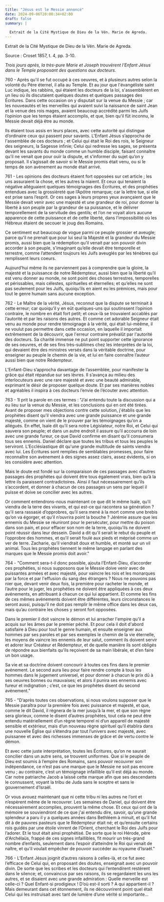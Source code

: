 ```yaml
---
title: "Jésus est le Messie annoncé"
date: 2024-09-06T20:00:34+02:00
draft: false
summary: |
  
  Extrait de la Cité Mystique de Dieu de la Vén. Marie de Agreda.
---
```


Extrait de la Cité Mystique de Dieu de la Vén. Marie de Agreda.

Source : Croset 1857, t. 4, pp. 3-10.

*Trois jours après, la très-pure Marie et Joseph trouvèrent l’Enfant Jésus dans le Temple proposant des questions aux docteurs.*

760 - Après qu'il se fut occupé à ces oeuvres, et à plusieurs autres selon la volonté du Père éternel, il alla au Temple. Et au jour que l'évangéliste saint Luc indique, les rabbins, qui étaient les docteurs de la loi, s'assemblèrent en un lieu où ils discutaient quelques doutes et quelques passages des Écritures. Dans cette occasion on y disputait sur la venue du Messie ; car les nouveautés et les merveilles qui avaient suivi la naissance de saint Jean et la venue des rois mages, avaient beaucoup accrédité parmi les Juifs l’opinion que les temps étaient accomplis, et que, bien qu'il fût inconnu, le Messie devait déjà être au monde. 

Ils étaient tous assis en leurs places, avec cette autorité qui distingue d’ordinaire ceux qui passent pour savants. L'Enfant Jésus s’approcha de l'assemblée de ces docteurs ; et Celui qui était le Roi des rois, le Seigneur des seigneurs, la Sagesse infinie; Celui qui redresse les sages, se présenta devant les savants du monde comme un humble disciple, faisant connaître qu’il ne venait que pour ouïr la dispute, et s'informer du sujet qu’on y proposait. Il s’agissait de savoir si le Messie promis était venu, ou si le temps de son avénement au monde était arrivé. 

761 - Les opinions des docteurs étaient fort opposées sur cet article ; les uns assuraient la chose, et les autres la niaient. Et ceux qui tenaient la négative alléguaient quelques témoignages des Écritures, et des prophéties entendues avec la grossièreté que l’Apôtre remarque; car la lettre tue, si elle est prise sans l’esprit. Or ces sages à leurs propres yeux avançaient que le Messie devait venir avec une majesté et une grandeur de roi, pour donner la liberté à son peuple par la grandeur de sa puissance, et le délivrer temporellement de la servitude des gentils; et l’on ne voyait alors aucune apparence de cette puissance et de cette liberté, dans l'impossibilité où les Hébreux étaient de secouer le joug des Romains. 

Ce sentiment eut beaucoup de vogue parmi ce peuple grossier et aveugle; parce qu’il ne prenait que pour lui seul la Majesté et la grandeur du Messie promis, aussi bien que la rédemption qu’il venait par son pouvoir divin accorder à son peuple, s'imaginant qu’elle devait être temporelle et terrestre, comme l’attendent toujours les Juifs aveuglés par les ténèbres qui remplissent leurs coeurs. 

Aujourd’hui même ils ne parviennent pas à comprendre que la gloire, la majesté et la puissance de notre Rédempteur, aussi bien que la liberté qu’il est venu donner au monde, ne sont point des choses terrestres, temporelles et périssables, mais célestes, spirituelles et éternelles; et qu’elles ne sont pas seulement pour les Juifs, quoiqu’ils en aient eu les prémices, mais pour tout le genre humain sans aucune exception.

762 - Le Maître de la vérité, Jésus, reconnut que la dispute se terminait à cette erreur; car quoiqu’il y en eût quelques-uns qui soutinssent l’opinion contraire, le nombre en était fort petit; et ceux-là se trouvaient accablés par l’autorité et par les raisons des autres. Et comme cet adorable Seigneur était venu au monde pour rendre témoignage à la vérité, qui était lui-mèême, il ne voulut pas permettre dans cette occasion, en laquelle il importait extrêmement de la découvrir, que l'erreur contraire prévalût par l'autorité des docteurs. Sa charité immense ne put point supporter cette ignorance de ses oeuvres, et de ses fins très-sublimes chez les interprètes de la loi, qui devaient être des ministres versés dans la véritable doctrine, pour enseigner au peuple le chemin de la vie, et lui en faire connaître l’auteur aussi bien que notre Rédempteur. 

L’Enfant-Dieu s’approcha davantage de l’assemblée, pour manifester la grâce qui était répandue sur ses lèvres. II s’avança au milieu des interlocuteurs avec une rare majesté et avec une beauté admirable, exprimant le désir de proposer quelque doute. Et par ses manières nobles et agréables il inspira à ces docteurs l’envie de l’écouter avec attention.

763 - 1l prit la parole en ces termes : "J’ai entendu toute la discussion qui a eu lieu sur la venue du Messie, et les conclusions qui en ont été tirées. Avant de proposer mes objections contre cette solution, j'établis que les prophètes disent qu’il viendra avec une grande puissance et une grande majesté, comme on vient de le prouver par les témoignages qu’on a allégués. En effet, Isaïe dit qu’il sera notre Législateur, notre Roi, et Celui qui sauvera son peuple; et dans un autre endroit il assure qu’il accourra de loin avec une grande fureur, ce que David confirme en disant qu’il consumera tous ses ennemis. Daniel déclare que toutes les tribus et tous les peuples le serviront. L’Ecclésiastique dit qu'une grande multitude de saints viendra avec lui. Les Écritures sont remplies de semblables promesses, pour faire reconnaître son avénement à des signes assez clairs, assez évidents, si on les considère avec attention. 

Mais le doute est fondé sur la comparaison de ces passages avec d’autres passages des prophètes qui doivent être tous également vrais, bien qu’à la lettre ils paraissent contradictoires. Ainsi il faut nécessairement qu’ils s’accordent, et donner à chacun de ces passages un sens par lequel il puisse et doive se concilier avec les autres. 

Or comment entendrons-nous maintenant ce que dit le même Isaïe, qu’il viendra de la terre des vivants, et qui est-ce qui racontera sa génération ? qu’il sera rassasié d’opprobres, qu’il sera mené à la mort comme une brebis qu’on va égorger, et qu’il n’ouvrira point la bouche ? Jérémie assure que les ennemis du Messie se réuniront pour le persécuter, pour mettre du poison dans son pain, et pour effacer son nom de la terre, quoiqu’ils ne doivent point réussir dans leur dessein. David a dit qu’il serait le rebut du peuple et l’opprobre des hommes, et qu’il serait foulé aux pieds et méprisé comme un ver de terre. Zacharie, qu’il viendrait doux et humble, et monté sur un vil animal. Tous les prophètes tiennent le même langage en parlant des marques que le Messie promis doit avoir."

764 - "Comment sera-t-il donc possible, ajouta l’Enfant-Dieu, d’accorder ces prophéties, si nous supposons que le Messie doive venir avec de puissantes armées et avec majesté, pour vaincre les rois et les monarques par la force et par l'effusion du sang des étrangers ? Nous ne pouvons pas nier que, devant venir deux fois, la première pour racheter le monde, et l’autre pour le juger, les prophéties ne doivent être appliquées à ces deux avénements, en attribuant à chacun ce qui lui appartient. Et comme les fins de ces mêmes avénements doivent être différentes, leurs circonstances le seront aussi, puisqu’il ne doit pas remplir le même office dans les deux cas, mais qu’au contraire les choses y seront fort opposées. 

Dans le premier il doit vaincre le démon et lui arracher l'empire qu’il a acquis sur les âmes par le premier péché. Et pour cela il doit d'abord satisfaire à Dieu pour tout le genre humain, et ensuite enseigner aux hommes par ses paroles et par ses exemples le chemin de la vie éternelle, les moyens de vaincre les ennemis de leur salut, comment ils doivent servir et adorer leur Créateur et Rédempteur, et de quelle manière ils sont obligés de répondre aux bienfaits qu’ils reçoivent de sa main libérale, et d’en faire un bon usage. 

Sa vie et sa doctrine doivent concourir à toutes ces fins dans le premier avénement. Le second aura lieu pour faire rendre compte à tous les hommes dans le jugement universel, et pour donner à chacun le prix dû à ses oeuvres bonnes ou mauvaises; et alors il punira ses ennemis avec fureur et indignation ; c’est, ce que les prophètes disent du second avénement."

765 - "D’après toutes ces observations, si nous voulons supposer que le Messie paraîtra pour la première fois avec puissance et majesté, et que, comme le dit David, il règnera de la mer jusqu’à la mer, et que son règne sera glorieux, comme le disent d’autres prophètes, tout cela ne peut être entendu matériellement d’un règne temporel ni d’un appareil de majesté sensible et extérieur, mais d’un nouveau règne spirituel qu’il établira dans une nouvelle Église qui s’étendra par tout l’univers avec majesté, avec puissanee et avec des richesses immenses de grâce et de vertu contre le démon. 

Et avec cette juste interprétation, toutes les Écritures, qu’on ne saurait concilier dans un autre sens, se trouvent uniformes. Que si le peuple de Dieu est soumis à l’empire des Romains, sans pouvoir recouvrer son indépendance, ce n’est pas une marque que le Messie ne soit pas encore venu ; au contraire, c’est un témoignage infaillible qu’il est déjà au monde. Car notre patriarche Jacob a laissé cette marque afin que ses descendants le connussent, voyant la tribu de Juda sans le sceptre et sans le gouvernement d’Israël. 

Or vous avouez maintenant que ni cette tribu ni les autres ne l’ont et n’espèrent même de le recouvrer. Les semaines de Daniel, qui doivent être nécessairement accomplies, prouvent la même chose. Et ceux qui ont de la mémoire se souviendront de ce que j'ai entendu dire, savoir, qu’une grande splendeur a paru il y a quelques années dans Bethléem à minuit, et qu’il fut dit à de pauvres pasteurs que le Rédempteur était né; et qu’ensuite certains rois guidés par une étoile vinrent de l’Orient, cherchant le Roi des Juifs pour l’adorer. Et le tout était ainsi prophétisé. De sorte que le roi Hérode, père d'Archélaüs, frappé de ces signes infaillibles, fit mourir un très-grand nombre d’enfants, seulement dans l’espoir d’atteindre le Roi qui venait de naître, et qu’il voulait empêcher de pouvoir succéder au royaume d’Israël."

766 - L’Enfant Jésus joignit d’autres raisons à celles-là, et ce fut avec l’efficace de Celui qui, en proposant des doutes, enseignait avec un pouvoir divin. De sorte que les scribes et les docteurs qui l’entendirent restèrent dans le silence; et, convaincus par ses raisons, ils se regardaient les uns les autres, et se disaient avec une grande admiration : Quelle merveille est celle-ci ? Quel Enfant-si prodigieux ! D’où est-il sorti ? A qui appartient-il ? Mais demeurant dans cet étonnement, ils ne découvrirent point quel était Celui qui les instruisait avec tant de lumière d’une vérité si importante...


